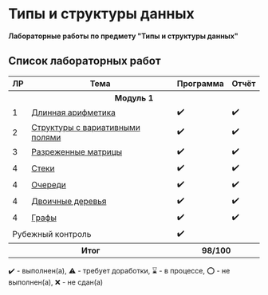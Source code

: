 # Типы и структуры данных

**Лабораторные работы по предмету "Типы и структуры данных"**

## Список лабораторных работ

<table>
   <tr>
    <th>ЛР</th>
    <th>Тема</th>
    <th>Программа</th>
    <th>Отчёт</th>
   </tr>
   <tr>
    <th colspan = "7">Модуль 1</th>
   </tr>
   <tr>
    <td>1</td>
    <td><a href="Лабораторная работа №1">Длинная арифметика</a></th>
    <td>✔️</th>
    <td>✔️</th>
   </tr>
   <tr>
    <td>2</td>
    <td><a href="Лабораторная работа №2">Структуры с вариативными полями</th>
    <td>✔️</th>
    <td>✔️</th>
   </tr>
   <tr>
    <td>3</td>
    <td><a href="Лабораторная работа №3">Разреженные матрицы</th>
    <td>✔️</th>
    <td>✔️</th>
   </tr>
   <tr>
    <td>4</td>
    <td><a href="Лабораторная работа №4">Стеки</th>
    <td>✔️</th>
    <td>✔️</th>
   </tr>
   <tr>
   <tr>
    <td>4</td>
    <td><a href="Лабораторная работа №5">Очереди</th>
    <td>✔️</th>
    <td>✔️</th>
   </tr>
   <tr>
   <tr>
    <td>4</td>
    <td><a href="Лабораторная работа №6">Двоичные деревья</th>
    <td>✔️</th>
    <td>✔️</th>
   </tr>
   <tr>
   <tr>
    <td>4</td>
    <td><a href="Лабораторная работа №7">Графы</th>
    <td>✔️</th>
    <td>✔️</th>
   </tr>
   <tr>
    <td colspan = "2">Рубежный контроль</td>
    <td colspan = "2">✔️</td>
   </tr>
   <tr>
    <th colspan = "2">Итог</th>
    <th colspan = "2">98/100</th>
   </tr>
</table>

✔️ - выполнен(а), ⚠️ - требует доработки, ⌛️ - в процессе, ⭕️ - не выполнен(а), ❌ - не сдан(а)
